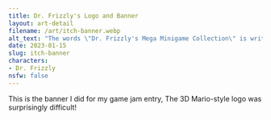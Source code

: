 ```yaml
---
title: Dr. Frizzly's Logo and Banner
layout: art-detail
filename: /art/itch-banner.webp
alt_text: "The words \"Dr. Frizzly's Mega Minigame Collection\" is written in 3D style font in many colors, sitting upon a maroon background with two characters to the side. One is Dr. Frizzly with a cat upon his head, and to the right is a unnamed girl looking at him."
date: 2023-01-15
slug: itch-banner
characters:
- Dr. Frizzly
nsfw: false
---
```

This is the banner I did for my game jam entry, The 3D Mario-style logo was surprisingly difficult!
